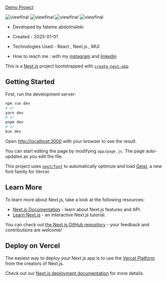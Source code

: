  [Demo Project](https://mui-admin-panel-b5vc.vercel.app/)

 ![viewfinal](https://github.com/user-attachments/assets/f4e945cd-6d8d-477e-8db7-ae7ba0f5cf84)
 ![viewfinal](https://github.com/user-attachments/assets/1a9c1534-89b0-4cbe-8162-787af54b2355)
 ![viewfinal](https://github.com/user-attachments/assets/8aae028e-0799-4551-b994-50d9dc26ef1f)
 ![viewfinal](https://github.com/user-attachments/assets/590b2f25-bb1d-438e-ad9d-594c6a414056)


- Developed by fateme abdolmaleki

- Created - 2025-01-01

- Technologies Used - React , Next.js , MUI

- How to reach me : with my [instagram](https://www.instagram.com/fatemeabdolmaleki_) and [linkedin](https://www.linkedin.com/in/fateme-abdolmaleki/)


This is a [Next.js](https://nextjs.org) project bootstrapped with [`create-next-app`](https://github.com/vercel/next.js/tree/canary/packages/create-next-app).

## Getting Started

First, run the development server:

```bash
npm run dev
# or
yarn dev
# or
pnpm dev
# or
bun dev
```

Open [http://localhost:3000](http://localhost:3000) with your browser to see the result.

You can start editing the page by modifying `app/page.js`. The page auto-updates as you edit the file.

This project uses [`next/font`](https://nextjs.org/docs/app/building-your-application/optimizing/fonts) to automatically optimize and load [Geist](https://vercel.com/font), a new font family for Vercel.

## Learn More

To learn more about Next.js, take a look at the following resources:

- [Next.js Documentation](https://nextjs.org/docs) - learn about Next.js features and API.
- [Learn Next.js](https://nextjs.org/learn) - an interactive Next.js tutorial.

You can check out [the Next.js GitHub repository](https://github.com/vercel/next.js) - your feedback and contributions are welcome!

## Deploy on Vercel

The easiest way to deploy your Next.js app is to use the [Vercel Platform](https://vercel.com/new?utm_medium=default-template&filter=next.js&utm_source=create-next-app&utm_campaign=create-next-app-readme) from the creators of Next.js.

Check out our [Next.js deployment documentation](https://nextjs.org/docs/app/building-your-application/deploying) for more details.
